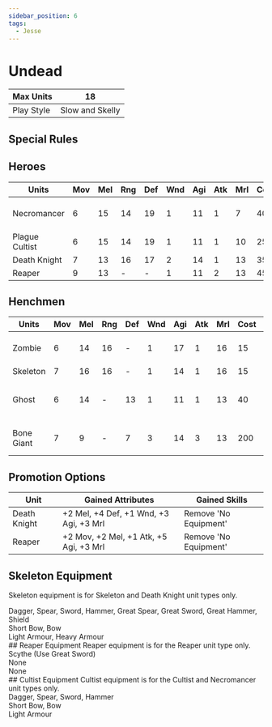 ```yaml
---
sidebar_position: 6
tags:
  - Jesse
---
```

# Undead


| Max Units  | 18              |
| ---------- | --------------- |
| Play Style | Slow and Skelly |
## Special Rules



## Heroes
| Units          | Mov | Mel | Rng | Def | Wnd | Agi | Atk | Mrl | Cost | Abilities                 | Cap |
| -------------- | --- | --- | --- | --- | --- | --- | --- | --- | ---- | ------------------------- | --- |
| Necromancer    | 6   | 15  | 14  | 19  | 1   | 11  | 1   | 7   | 40   | Leader, Necromancy Spells | 1   |
| Plague Cultist | 6   | 15  | 14  | 19  | 1   | 11  | 1   | 10  | 25   |                           | -   |
| Death Knight   | 7   | 13  | 16  | 17  | 2   | 14  | 1   | 13  | 35   | Undead                    | -   |
| Reaper         | 9   | 13  | -   | -   | 1   | 11  | 2   | 13  | 45   | Undead                    | -   |

## Henchmen
| Units      | Mov | Mel | Rng | Def | Wnd | Agi | Atk | Mrl | Cost | Abilities                      | Cap |
| ---------- | --- | --- | --- | --- | --- | --- | --- | --- | ---- | ------------------------------ | --- |
| Zombie     | 6   | 14  | 16  | -   | 1   | 17  | 1   | 16  | 15   | Undead, No Equipment           | -   |
| Skeleton   | 7   | 16  | 16  | -   | 1   | 14  | 1   | 16  | 15   | Undead                         | -   |
| Ghost      | 6   | 14  | -   | 13  | 1   | 11  | 1   | 13  | 40   | Undead, No Equipment, Ethereal | 3   |
| Bone Giant | 7   | 9   | -   | 7   | 3   | 14  | 3   | 13  | 200  | Undead, No Equipment           | 1   |

## Promotion Options

| Unit         | Gained Attributes                      | Gained Skills         |
| ------------ | -------------------------------------- | --------------------- |
| Death Knight | +2 Mel, +4 Def, +1 Wnd, +3 Agi, +3 Mrl | Remove 'No Equipment' |
| Reaper       | +2 Mov, +2 Mel, +1 Atk, +5 Agi, +3 Mrl | Remove 'No Equipment' |


## Skeleton Equipment
Skeleton equipment is for Skeleton and Death Knight unit types only.

<div name='melee-weapons'>
Dagger, Spear, Sword, Hammer, Great Spear, Great Sword, Great Hammer, Shield
</div>
<div name='ranged-weapons'>
Short Bow, Bow
</div>
<div name='armour'>
Light Armour, Heavy Armour
</div>
## Reaper Equipment
Reaper equipment is for the Reaper unit type only.

<div name='melee-weapons'>
Scythe (Use Great Sword)
</div>
<div name='ranged-weapons'>
None
</div>
<div name='armour'>
None
</div>
## Cultist Equipment
Cultist equipment is for the Cultist and Necromancer unit types only.

<div name='melee-weapons'>
Dagger, Spear, Sword, Hammer
</div>
<div name='ranged-weapons'>
Short Bow, Bow
</div>
<div name='armour'>
Light Armour
</div>
